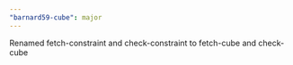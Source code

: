 ```yaml
---
"barnard59-cube": major
---
```


Renamed fetch-constraint and check-constraint to fetch-cube and check-cube
